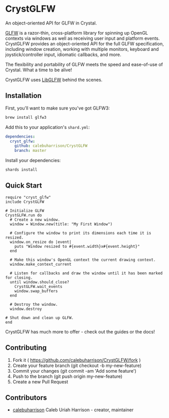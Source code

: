 # CrystGLFW

An object-oriented API for GLFW in Crystal.

[GLFW](https://glfw.org) is a razor-thin, cross-platform library for spinning up OpenGL contexts via windows as well as
receiving user input and platform events. CrystGLFW provides an object-oriented API for the full GLFW specification, including
window creation, working with multiple monitors, keyboard and joystick/controller input, idiomatic callbacks, and more.

The flexibility and portability of GLFW meets the speed and ease-of-use of Crystal. What a time to be alive!

CrystGLFW uses [LibGLFW](https://github.com/calebuharrison/LibGLFW) behind the scenes.

## Installation

First, you'll want to make sure you've got GLFW3:

```sh
brew install glfw3
```

Add this to your application's `shard.yml`:

```yaml
dependencies:
  cryst_glfw:
    github: calebuharrison/CrystGLFW
    branch: master
```

Install your dependencies:

```sh
shards install
```

## Quick Start

```crystal
require "cryst_glfw"
include CrystGLFW

# Initialize GLFW
CrystGLFW.run do
  # Create a new window.
  window = Window.new(title: "My First Window")

  # Configure the window to print its dimensions each time it is resized.
  window.on_resize do |event|
    puts "Window resized to #{event.width}x#{event.height}"
  end

  # Make this window's OpenGL context the current drawing context.
  window.make_context_current

  # Listen for callbacks and draw the window until it has been marked for closing.
  until window.should_close?
    CrystGLFW.wait_events
    window.swap_buffers
  end

  # Destroy the window.
  window.destroy

# Shut down and clean up GLFW.
end
```

CrystGLFW has much more to offer - check out the guides or the docs!

## Contributing

1. Fork it ( https://github.com/calebuharrison/CrystGLFW/fork )
2. Create your feature branch (git checkout -b my-new-feature)
3. Commit your changes (git commit -am 'Add some feature')
4. Push to the branch (git push origin my-new-feature)
5. Create a new Pull Request

## Contributors

- [calebuharrison](https://github.com/calebuharrison) Caleb Uriah Harrison - creator, maintainer
